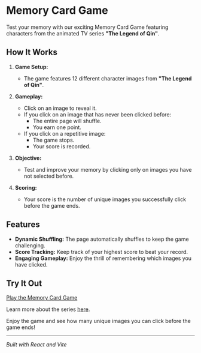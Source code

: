 # Memory Card Game

Test your memory with our exciting Memory Card Game featuring characters from the animated TV series **"The Legend of Qin"**.

## How It Works

1. **Game Setup:**
   - The game features 12 different character images from **"The Legend of Qin"**.

2. **Gameplay:**
   - Click on an image to reveal it.
   - If you click on an image that has never been clicked before:
     - The entire page will shuffle.
     - You earn one point.
   - If you click on a repetitive image:
     - The game stops.
     - Your score is recorded.

3. **Objective:**
   - Test and improve your memory by clicking only on images you have not selected before.

4. **Scoring:**
   - Your score is the number of unique images you successfully click before the game ends.

## Features

- **Dynamic Shuffling:** The page automatically shuffles to keep the game challenging.
- **Score Tracking:** Keep track of your highest score to beat your record.
- **Engaging Gameplay:** Enjoy the thrill of remembering which images you have clicked.

## Try It Out

[Play the Memory Card Game](https://rui-23.github.io/memory-card/)

Learn more about the series [here](https://en.wikipedia.org/wiki/The_Legend_of_Qin_(TV_series)).

Enjoy the game and see how many unique images you can click before the game ends!

---

*Built with React and Vite*
